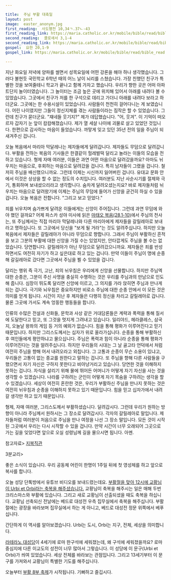 ```yaml
---

title:  주님 부활 대축일
layout: post 
image:  easter_anonym.jpg
first_reading:  사도행전 10,34ㄱ.37ㄴ-43
first_reading_link: https://maria.catholic.or.kr/mobile/bible/read/bible_read.asp?m=2&n=151&p=10
second_reading:  콜로새서 3,1-4
second_reading_link: https://maria.catholic.or.kr/mobile/bible/read/bible_read.asp?m=2&n=158&p=3
gospel:  요한 20,1-9
gospel_link: https://maria.catholic.or.kr/mobile/bible/read/bible_read.asp?m=2&n=150&p=20

---
```


지난 화요일 저녁에 양파를 썰면서 성목요일에 어떤 강론을 해야 하나 생각했습니다. 그러다 불현듯 국민학교 6학년 때의 어느 날이 뇌리를 스쳤습니다. 가장 친했던 친구가 특별한 것을 보여줄테니 학교가 끝나고 함께 가자고 했습니다. 우리가 향한 곳은 어떠 아파트단지 놀이터였습니다. 그 놀이터는 조금 높은 곳에 위치해 있어서 아래를 내려다 볼 수 있었습니다. 그곳에서 친구가 저를 한 구석으로 데리고 가더니 아래를 내려다 보라고 하더군요. 그곳에는 한 수용시설이 있었습니다. 사람들이 천천히 걸어다니는 게 보였습니다. 어린 나이였지만 그들이 정신지체를 겪는 사람들이라는 짐작은 할 수 있었습니다. 그런데 친구가 묻더군요. "쟤네들 웃기지?" 제가 데답했습니다. "어, 웃겨". 이 기억이 떠오르자 갑자기 눈 앞이 캄캄해졌습니다. 제가 열 세살 나이에 괴물로 살고 있었던 것입니다. 한편으로 감사하는 마음이 들었습니다. 까맣게 잊고 있던 35년 전의 일을 주님이 되새겨주신 겁니다. 

오늘 복음에서 마리아 막달레나는 제자들에게 달려갑니다. 제자들도 무덤으로 달려갑니다. 부활을 전하는 복음의 기사들은 한결같이 헐레벌떡 달리고 놀라는 이들의 모습을 전하고 있습니다. 형제 자매 여러분, 이들은 과연 어떤 마음으로 달려갔을까요? 아마도 뉘우치는 마음으로, 후회하는 마음으로 달려갔을 겁니다. 특히 남자들이 그랬을 겁니다. 철저히 주님을 배신했으니까요. 그런데 이제는 시신까지 잃어버린 겁니다. 유대교 문화 안에서 이것은 상상을 할 수 없는 정도의 수치입니다. 여러분도 지난 사순시기를 절제와 극기, 통회하며 보내셨으리라고 생각합니다. 숨차게 달려오셨는지요? 바로 제자들처럼 뉘우치는 마음으로 달려왔기에 이제는 주님의 무덤에 들어가 신앙을 굳건히 하실 수 있을 겁니다. 오늘 복음은 전합니다. "그리고 보고 믿었다."

죄를 뉘우치며 숨가쁘게 달려온 이들에게는 신앙이 주어집니다. 그런데 과연 무덤에 와야 했던 걸까요? 어제 파스카 성야 미사에 읽은 <a href="https://maria.catholic.or.kr/mobile/bible/read/bible_read.asp?m=2&n=147&p=4">마태오 복음(28,1-10)</a>에서 주님의 천사는, 또 주님께서는 직접 마리아 막달레나와 다른 마리아에게 제자들을 갈릴레아로 보내라고 명하십니다. 또 그곳에서 당신을 "보게 될 거라"는 것도 알려주십니다. 하지만 오늘 복음에서 제자들은 갈릴레아가 아니라 무덤으로 향합니다. 그래서 주님이 부활하신 흔적을 보고 그분의 부활에 대한 신앙을 가질 수는 있었지만, 안타깝게도 주님을 볼 수는 없었습니다. 당연합니다. 갈릴레아가 아닌 무덤으로 달려갔으니까요. 제자들은 죄를 반성하면서도 여전히 자기가 하고 싶은대로 하고 있는 겁니다. 만약 이들이 주님이 명에 순종해 갈길레아로 갔다면 그곳에서 주님을 뵐 수 있었을 겁니다.

달리는 행위 즉 극기, 고난, 죄의 뉘우침은 우리에게 신앙을 선물합니다. 하지만 주님엑 대한 순종은, 그분이 주신 사명을 충실히 수행하는 것은 우리를 주님과의 만남으로 인도해 줍니다. 심장이 뛰도록 달리면 신앙에 이르고, 그 의지를 가라 앉히면 주님과 만나게 되는 겁니다. 극기와 뇌우침은 중요하지만 비로소 주님에 대한 순종 안에서 이 모든 것은 의미를 얻게 됩니다. 시간이 지난 후 제자들은 다행히 정신을 차리고 갈릴레아로 갑니다. 물론 그곳에 가서도 계속 엉뚱한 행동들을 합니다.

인류의 수많은 전설과 신화들, 문학과 사상 같은 거대담론들은 계략과 폭력을 통해 질서에 도달한다고 믿고, 또 그것을 멋지게 그려내고 있습니다. 일리야드, 헤라클레스, 삼국지, 오늘날 왕좌의 게임 등 거의 예외가 없습니다. 힘을 통해 평화가 이루어진다고 믿기 때문입니다. 하지만 그리스도께서는 십자가 위로 올라가십니다. 순종을 통해 부활하신 후 여인들에게 평안하냐고 물으십니다. 주님은 폭력과 힘이 아니라 순종을 통해 평화가 이루어진다는 것을 알려주십니다. 하지만 우리들의 시대는 그 날 골고타 언덕에서 처럼 여전히 주님을 향해 어서 내려오라고 외칩니다. 그 고통과 순종이 무슨 소용이 있냐고, 우리들은 고통이 없는 종교를 원한다고 말하는 겁니다. 또 주님을 향해 다른 사람들을 구했으면서 자기 자신은 구하지 못한다고 비아냥거리고 있습니다. 당연한 것을 이해하지 못하는 겁니다. 자식을 살리기 위해 물에 뛰어든 어머니가 어떻게 자기 자신을 사는 것을 생각할 수 있겠습니다. 나라를 구하려는 군인이 어떻게 자기 목숨을 구하려는 생각을 할 수 있겠습니다. 세상이 여전히 혼란한 것은, 우리가 부활하신 주님을 만나지 못하는 것은 여전히 뉘우침과 순종을 이해하지 못하고 있기 때문입니다. 힘을 믿고 십자가에서 내려갈 생각만 하고 있기 때문입니다.

형제, 자매 여러분, 그리스도께서 부활하셨습니다. 달려갑시다. 그런데 우리가 원하는 방향이 아니라 주님께서 원하시는 그 장소로 달려갑시다. 각자의 갈릴레아로 말입니다. 제자들처럼 여러분이 처음으로 주님을 만나 여정을 나선 그 장소 말입니다. 모든 것이 시작된 그곳에서 우리는 다시 시작할 수 있을 겁니다. 만약 시간이 너무 오래되어 그곳으로 가는 길을 잊었다면 앞으로 오실 성령님께 길을 물으시면 됩니다. 아멘.

참고자료> <a href="https://maria.catholic.or.kr/dictionary/term/term_view.asp?ctxtIdNum=3321&keyword=&gubun=01">지복직관</a>

3분교리>  

좋은 소식이 있습니다. 우리 공동체 어린이 한명이 1주일 뒤에 첫 영성체를 하고 앞으로 복사를 합니다.

오늘 성당 단톡방에서 유튜브 비디오를 보내드렸는데요. <a href="https://www.vatican.va/content/francesco/en/events/event.dir.html/content/vaticanevents/en/2023/4/9/urbi-et-orbi.html">부활절을 맞아 12시에 교황님이 Urbi et Orbi라는 축복을 해주셨습니다.</a> 교황님이 축복을 해주시는 일은 매해 두번 크리스마스와 부활에 있습니다. 그리고 새로 교황님이 선출되셨을 때도 축복을 하십니다. 
교황님 선축되신 전날에는 베드로 대성전 우측 집무실에서 축복을 해주십니다. 부활절에는 광장을 바라보며 집무실에서 하는 게 아니고, 베드로 대성전 정문 위쪽에서 베푸십니다. 

간단하게 이 역사를 알아보겠습니다. Urbi는 도시, Orbi는 지구, 전체, 세상을 의미합니다.  

<a href="https://maria.catholic.or.kr/dictionary/term/term_view.asp?ctxtIdNum=5454&keyword=%EB%9D%BC%ED%85%8C%EB%9D%BC%EB%85%B8&gubun=02">라테라노 대성당</a>이 4세기에 로마 한구석에 세워졌는데, 왜 구석에 세워졌을까요? 로마 중심지에 다른 이교도의 성전이 너무 많아서 그렇습니다. 이 성당에 이 문구(Urbi et Orbi)가 씌여 있었습니다. 세상 전체를 바라보는 관점입니다. 
그리고 13세기부터 이 문구를 가져와서 교황님이 특별한 기도를 해주십니다.

오늘부터 <a href="https://pds.catholic.or.kr/pdsm/bbs_view.asp?id=25307&mwtype=S&menu=4826">부활 8부 축제</a>가 시작됩니다. 기뻐하고 즐깁시다.



